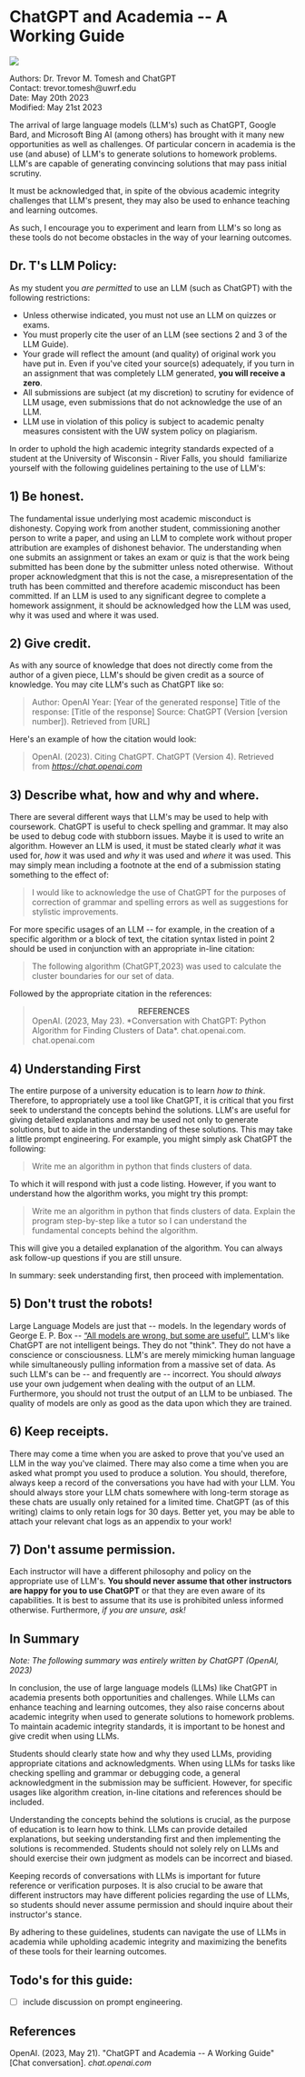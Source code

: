 # ChatGPT and Academia -- A Working Guide

<img src="https://upload.wikimedia.org/wikipedia/commons/0/04/ChatGPT_logo.svg">
<p>
Authors: Dr. Trevor M. Tomesh and ChatGPT <br>
Contact: trevor.tomesh@uwrf.edu <br>
Date: May 20th 2023 <br>
Modified: May 21st 2023 <br>
</p>

The arrival of large language models (LLM's) such as ChatGPT, Google Bard, and Microsoft Bing AI (among others) has brought with it
many new opportunities as well as challenges. Of particular concern in academia is the use (and abuse) of LLM's to generate solutions to
homework problems. LLM's are capable of generating convincing solutions that may pass initial scrutiny. 

It must be acknowledged that, in spite of the obvious academic integrity challenges that LLM's present, they may also be used to enhance
teaching and learning outcomes. 

As such, I encourage you to experiment and learn from LLM's so long as these tools do not become obstacles in the way of your learning
outcomes. 

## Dr. T's LLM Policy:
As my student you *are permitted* to use an LLM (such as ChatGPT) with the following restrictions:
- Unless otherwise indicated, you must not use an LLM on quizzes or exams.
- You must properly cite the user of an LLM (see sections 2 and 3 of the LLM Guide).
- Your grade will reflect the amount (and quality) of original work you have put in. Even if you've cited your source(s) adequately,
if you turn in an assignment that was completely LLM generated, **you will receive a zero**.
- All submissions are subject (at my discretion) to scrutiny for evidence of LLM usage, even submissions that do not acknowledge
the use of an LLM. 
- LLM use in violation of this policy is subject to academic penalty measures consistent with the UW system policy on plagiarism.

In order to uphold the high academic integrity standards expected of a student at the University of Wisconsin - River Falls, you should 
familiarize yourself with the following guidelines pertaining to the use of LLM's:

## 1) Be honest. 
The fundamental issue underlying most academic misconduct is dishonesty. Copying work from another student, commissioning
another person to write a paper, and using an LLM to complete work without proper attribution are examples of dishonest behavior. The understanding
when one submits an assignment or takes an exam or quiz is that the work being submitted has been done by the submitter unless noted otherwise. 
Without proper acknowledgment that this is not the case, a misrepresentation of the truth has been committed and therefore academic misconduct has
been committed. If an LLM is used to any significant degree to complete a homework assignment, it should be acknowledged how the LLM was used, why it was used and where it was used.

## 2) Give credit.
As with any source of knowledge that does not directly come from the author of a given piece, LLM's should be given credit as a source of knowledge. You may cite LLM's such as ChatGPT like so:


> Author: OpenAI Year: [Year of the generated response] Title of the response: [Title of the response] Source: ChatGPT (Version [version number]). Retrieved from [URL]


Here's an example of how the citation would look:


> OpenAI. (2023). Citing ChatGPT. ChatGPT (Version 4). Retrieved from *https://chat.openai.com*


## 3) **Describe what, how and why and where.** 
There are several different ways that LLM's may be used to help with coursework. ChatGPT is useful to check spelling and grammar. It may also be used to debug code with stubborn issues. Maybe it is used to write an algorithm. However an LLM is used, it must be stated clearly *what* it was used for, *how* it was used and *why* it was used and *where* it was used. This may simply mean including a footnote at the end of a submission stating something to the effect of: 

>I would like to acknowledge the use of ChatGPT for the purposes of correction of grammar and spelling errors as well as suggestions for stylistic improvements. 

For more specific usages of an LLM -- for example, in the creation of a specific algorithm or a block of text, the citation syntax listed in point 2 should be used in conjunction with an appropriate in-line citation:

> The following algorithm (ChatGPT,2023) was used to calculate the cluster boundaries for our set of data.

Followed by the appropriate citation in the references:


> <center><b>REFERENCES</b></center>
> OpenAI. (2023, May 23). *Conversation with ChatGPT: Python Algorithm for Finding Clusters of Data*. 
> chat.openai.com. chat.openai.com

## 4) Understanding First
The entire purpose of a university education is to learn *how to think*. Therefore, to appropriately use a tool like ChatGPT, it is critical that you first seek to understand the concepts behind the solutions. LLM's are useful for giving detailed explanations and may be used not only to generate solutions, but to aide in the understanding of these solutions. This may take a little prompt engineering. For example, you might simply ask ChatGPT the following:

> Write me an algorithm in python that finds clusters of data.

To which it will respond with just a code listing. However, if you want to understand how the algorithm works, you might try this prompt:

> Write me an algorithm in python that finds clusters of data. Explain the program step-by-step like a tutor so I can understand the fundamental concepts behind the algorithm.

This will give you a detailed explanation of the algorithm. You can always ask follow-up questions if you are still unsure.

In summary: seek understanding first, then proceed with implementation. 

## 5) Don't trust the robots!
Large Language Models are just that -- models. In the legendary words of George E. P. Box -- [“All models are wrong, but some are useful”.](https://www.lacan.upc.edu/admoreWeb/2018/05/all-models-are-wrong-but-some-are-useful-george-e-p-box/#:~:text=“All%20models%20are%20wrong%2C%20but%20some%20are%20useful”%20is,British%20statistician%20George%20E.%20P.%20Box.)
LLM's like ChatGPT are not intelligent beings. They do not "think". They do not have a conscience or consciousness. LLM's are merely mimicking human language while simultaneously pulling information from a massive set of data. As such LLM's can be -- and frequently are -- incorrect. You should *always* use your own judgement when dealing with the output of an LLM. Furthermore, you should not trust the output of an LLM to be unbiased. The quality of models are only as good as the data upon which they are trained. 

## 6) Keep receipts.
There may come a time when you are asked to prove that you've used an LLM in the way you've claimed. There may also come a time when you are asked what prompt you used to produce a solution. You should, therefore, always keep a record of the conversations you have had with your LLM. You should always store your LLM chats somewhere with long-term storage as these chats are usually only retained for a limited time. ChatGPT (as of this writing) claims to only retain logs for 30 days. Better yet, you may be able to attach your relevant chat logs as an appendix to your work!

## 7) Don't assume permission.
Each instructor will have a different philosophy and policy on the appropriate use of LLM's. **You should never assume that other instructors are happy for you to use ChatGPT** or that they are even aware of its capabilities. It is best to assume that its use is 
prohibited unless informed otherwise. Furthermore, *if you are unsure, ask!*

## In Summary
*Note: The following summary was entirely written by ChatGPT (OpenAI, 2023)*

In conclusion, the use of large language models (LLMs) like ChatGPT in academia presents both opportunities and challenges. While LLMs can enhance teaching and learning outcomes, they also raise concerns about academic integrity when used to generate solutions to homework problems. To maintain academic integrity standards, it is important to be honest and give credit when using LLMs.

Students should clearly state how and why they used LLMs, providing appropriate citations and acknowledgments. When using LLMs for tasks like checking spelling and grammar or debugging code, a general acknowledgment in the submission may be sufficient. However, for specific usages like algorithm creation, in-line citations and references should be included.

Understanding the concepts behind the solutions is crucial, as the purpose of education is to learn how to think. LLMs can provide detailed explanations, but seeking understanding first and then implementing the solutions is recommended. Students should not solely rely on LLMs and should exercise their own judgment as models can be incorrect and biased.

Keeping records of conversations with LLMs is important for future reference or verification purposes. It is also crucial to be aware that different instructors may have different policies regarding the use of LLMs, so students should never assume permission and should inquire about their instructor's stance.

By adhering to these guidelines, students can navigate the use of LLMs in academia while upholding academic integrity and maximizing the benefits of these tools for their learning outcomes.



## Todo's for this guide:

- [ ] include discussion on prompt engineering. 


## References

OpenAI. (2023, May 21). "ChatGPT and Academia -- A Working Guide" [Chat conversation]. *chat.openai.com*
